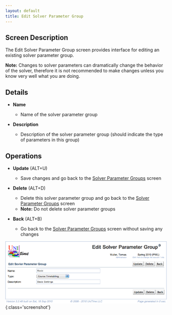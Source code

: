 ```yaml
---
layout: default
title: Edit Solver Parameter Group
---
```



## Screen Description


 The Edit Solver Parameter Group screen provides interface for editing an existing solver parameter group.


 **Note:** Changes to solver parameters can dramatically change the behavior of the solver, therefore it is not recommended to make changes unless you know very well what you are doing.

## Details

* **Name**
	* Name of the solver parameter group

* **Description**
	* Description of the solver parameter group (should indicate the type of parameters in this group)

## Operations

* **Update** (ALT+U)
	* Save changes and go back to the [Solver Parameter Groups](solver-parameter-groups) screen

* **Delete** (ALT+D)
	* Delete this solver parameter group and go back to the [Solver Parameter Groups](solver-parameter-groups) screen
	* **Note:** Do not delete solver parameter groups

* **Back** (ALT+B)
	* Go back to the [Solver Parameter Groups](solver-parameter-groups) screen without saving any changes


![Edit Solver Parameter Group](images/edit-solver-parameter-group-1.png){:class='screenshot'}
